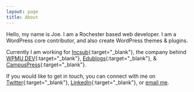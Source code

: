 ```yaml
---
layout: page
title: About
---
```


Hello, my name is Joe. I am a Rochester based web developer. I am a WordPress core contributor, and also create WordPress themes &amp; plugins.

Currently I am working for [Incsub](https://incsub.com){:target="_blank"}, the company behind [WPMU DEV](https://wpmudev.org){:target="_blank"}, [Edublogs](https://edublogs.org){:target="_blank"}, &amp; [CampusPress](https://campuspress.com){:target="_blank"}.

If you would like to get in touch, you can connect with me on [Twitter](https://twitter.com/heyfusco){:target="_blank"}, [LinkedIn](https://www.linkedin.com/in/josephfusco3){:target="_blank"}, or [email me](mailto:hello@josephfus.co).
